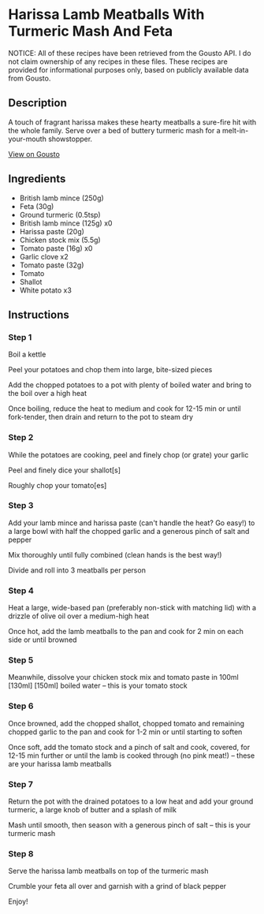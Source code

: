# Harissa Lamb Meatballs With Turmeric Mash And Feta

NOTICE: All of these recipes have been retrieved from the Gousto API. I do not claim ownership of any recipes in these files. These recipes are provided for informational purposes only, based on publicly available data from Gousto.

## Description

A touch of fragrant harissa makes these hearty meatballs a sure-fire hit with the whole family. Serve over a bed of buttery turmeric mash for a melt-in-your-mouth showstopper.

[View on Gousto](https://www.gousto.co.uk/recipes/cookbook/harissa-lamb-meatballs-with-turmeric-mash-feta)

## Ingredients

- British lamb mince (250g)
- Feta (30g)
- Ground turmeric (0.5tsp)
- British lamb mince (125g) x0
- Harissa paste (20g)
- Chicken stock mix (5.5g)
- Tomato paste (16g) x0
- Garlic clove x2
- Tomato paste (32g)
- Tomato
- Shallot
- White potato x3

## Instructions


### Step 1

Boil a kettle

Peel your potatoes and chop them into large, bite-sized pieces

Add the chopped potatoes to a pot with plenty of boiled water and bring to the boil over a high heat

Once boiling, reduce the heat to medium and cook for 12-15 min or until fork-tender, then drain and return to the pot to steam dry


### Step 2

While the potatoes are cooking, peel and finely chop (or grate) your garlic

Peel and finely dice your shallot[s]

Roughly chop your tomato[es]


### Step 3

Add your lamb mince and harissa paste (can't handle the heat? Go easy!) to a large bowl with half the chopped garlic and a generous pinch of salt and pepper

Mix thoroughly until fully combined (clean hands is the best way!)

Divide and roll into 3 meatballs per person


### Step 4

Heat a large, wide-based pan (preferably non-stick with matching lid) with a drizzle of olive oil over a medium-high heat

Once hot, add the lamb meatballs to the pan and cook for 2 min on each side or until browned


### Step 5

Meanwhile, dissolve your chicken stock mix and tomato paste in 100ml <span class="text-purple">[130ml]</span> <span class="text-danger">[150ml]</span> boiled water – this is your tomato stock


### Step 6

Once browned, add the chopped shallot, chopped tomato and remaining chopped garlic to the pan and cook for 1-2 min or until starting to soften

Once soft, add the tomato stock and a pinch of salt and cook, covered, for 12-15 min further or until the lamb is cooked through (no pink meat!) – these are your harissa lamb meatballs


### Step 7

Return the pot with the drained potatoes to a low heat and add your ground turmeric, a large knob of butter and a splash of milk

Mash until smooth, then season with a generous pinch of salt – this is your turmeric mash

### Step 8

Serve the harissa lamb meatballs on top of the turmeric mash

Crumble your feta all over and garnish with a grind of black pepper

Enjoy!

